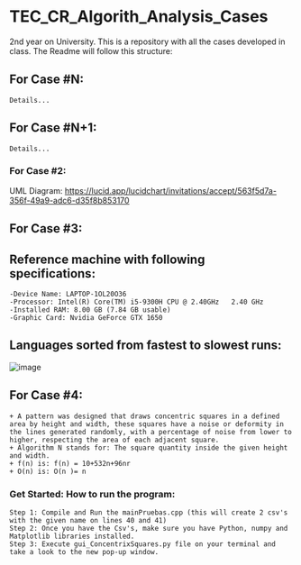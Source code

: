 # TEC_CR_Algorith_Analysis_Cases

2nd year on University. This is a repository with all the cases developed in class. The Readme will follow this structure:

## For Case #N:
    Details...

## For Case #N+1:
    Details...


### For Case #2:
UML Diagram: https://lucid.app/lucidchart/invitations/accept/563f5d7a-356f-49a9-adc6-d35f8b853170

## For Case #3:

## Reference machine with following specifications:

    -Device Name: LAPTOP-1OL20O36
    -Processor: Intel(R) Core(TM) i5-9300H CPU @ 2.40GHz   2.40 GHz
    -Installed RAM: 8.00 GB (7.84 GB usable)
    -Graphic Card: Nvidia GeForce GTX 1650

## Languages sorted from fastest to slowest runs:

![image](https://user-images.githubusercontent.com/72276020/110536306-ee132e80-80e6-11eb-8144-b94d1188b741.png)

## For Case #4:
    + A pattern was designed that draws concentric squares in a defined area by height and width, these squares have a noise or deformity in the lines generated randomly, with a percentage of noise from lower to higher, respecting the area of each adjacent square.
    + Algorithm N stands for: The square quantity inside the given height and width.
    + f(n) is: f(n) = 10+532n+96nr
    + O(n) is: O(n )= n
    
### Get Started: How to run the program:
    Step 1: Compile and Run the mainPruebas.cpp (this will create 2 csv's with the given name on lines 40 and 41)
    Step 2: Once you have the Csv's, make sure you have Python, numpy and Matplotlib libraries installed.
    Step 3: Execute gui_ConcentrixSquares.py file on your terminal and take a look to the new pop-up window.




